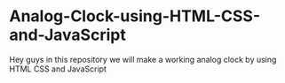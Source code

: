 # Analog-Clock-using-HTML-CSS-and-JavaScript
Hey guys in this repository we will make a working analog clock by using HTML CSS and JavaScript
